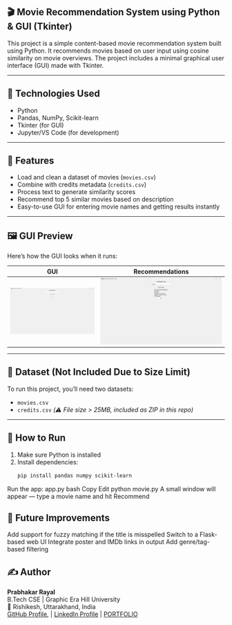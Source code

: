 ## 🎬 Movie Recommendation System using Python & GUI (Tkinter)

This project is a simple content-based movie recommendation system built using Python. It recommends movies based on user input using cosine similarity on movie overviews. The project includes a minimal graphical user interface (GUI) made with Tkinter.

---

## 🔧 Technologies Used

- Python  
- Pandas, NumPy, Scikit-learn  
- Tkinter (for GUI)  
- Jupyter/VS Code (for development)

---

## 📌 Features

- Load and clean a dataset of movies (`movies.csv`)  
- Combine with credits metadata (`credits.csv`)  
- Process text to generate similarity scores  
- Recommend top 5 similar movies based on description  
- Easy-to-use GUI for entering movie names and getting results instantly

---

## 🖼️ GUI Preview

Here’s how the GUI looks when it runs:

|     GUI    | Recommendations  |
|------------|------------------|
| ![GUI Input](gui.png) | ![Recommendations](recommendations.png) |


---

## 📁 Dataset (Not Included Due to Size Limit)

To run this project, you’ll need two datasets:

- `movies.csv`  
- `credits.csv` *(⚠️ File size > 25MB, included as ZIP in this repo)*

---

## 🚀 How to Run

1. Make sure Python is installed  
2. Install dependencies:
   ```bash
   pip install pandas numpy scikit-learn
Run the app: app.py
bash
Copy
Edit
python movie.py
A small window will appear — type a movie name and hit Recommend

## 🚀 Future Improvements

Add support for fuzzy matching if the title is misspelled
Switch to a Flask-based web UI
Integrate poster and IMDb links in output
Add genre/tag-based filtering

## ✍️ Author
**Prabhakar Rayal**  
B.Tech CSE | Graphic Era Hill University  
📍 Rishikesh, Uttarakhand, India  
[GitHub Profile](https://github.com/Prabhakarrayal), | [LinkedIn Profile](https://in.linkedin.com/in/prabhakar-rayal-6639682) | [PORTFOLIO](https://prabhakar-rayal-gtz3vl4.gamma.site/)
